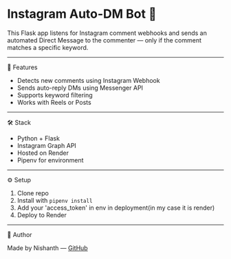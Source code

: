 # Instagram Auto-DM Bot 💬

This Flask app listens for Instagram comment webhooks and sends an automated Direct Message to the commenter — only if the comment matches a specific keyword.

---

🚀 Features

- Detects new comments using Instagram Webhook
- Sends auto-reply DMs using Messenger API
- Supports keyword filtering
- Works with Reels or Posts

---

🛠 Stack

- Python + Flask
- Instagram Graph API
- Hosted on Render
- Pipenv for environment

---

⚙ Setup

1. Clone repo
2. Install with `pipenv install`
3. Add your 'access_token' in env in deployment(in my case it is render)
4. Deploy to Render

---

🧠 Author

Made by Nishanth — [GitHub](https://github.com/nishanthprogrammer)
